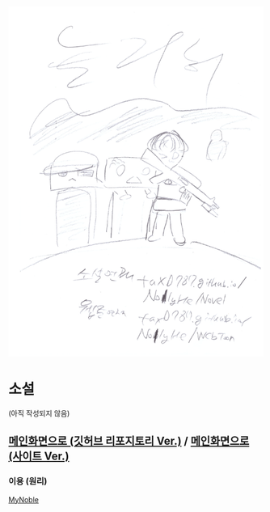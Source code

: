 ![title](./title.png)

# 소설

(아직 작성되지 않음)

## [메인화면으로 (깃허브 리포지토리 Ver.)](https://github.com/Tax0787/NollyHe) / [메인화면으로 (사이트 Ver.)](https://Tax0787.github.io/NollyHe)

### 이용 (원리)

[MyNoble](https://github.com/Tax0787/MyNovel)
